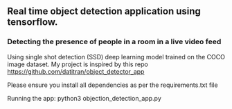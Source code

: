 ## Real time object detection application using tensorflow.

### Detecting the presence of people in a room in a live video feed

Using single shot detection (SSD) deep learning model trained on the COCO image dataset. My project is inspired by this repo https://github.com/datitran/object_detector_app

Please ensure you install all dependencies as per the requirements.txt file

Running the app: python3 objection_detection_app.py


